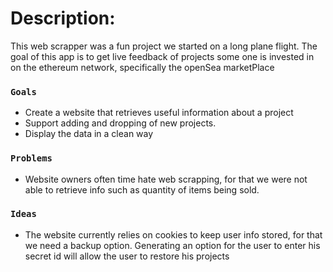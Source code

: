 # Description:

This web scrapper was a fun project we started on a long plane flight. The goal of this app is to get live feedback of projects some one is invested
in on the ethereum network, specifically the openSea marketPlace

### `Goals`

- Create a website that retrieves useful information about a project
- Support adding and dropping of new projects.
- Display the data in a clean way

### `Problems`

- Website owners often time hate web scrapping, for that we were not able to retrieve info such as quantity of items being sold.

### `Ideas`

- The website currently relies on cookies to keep user info stored, for that we need a backup option. Generating an option for the user to enter his secret id will allow the user to restore his projects

